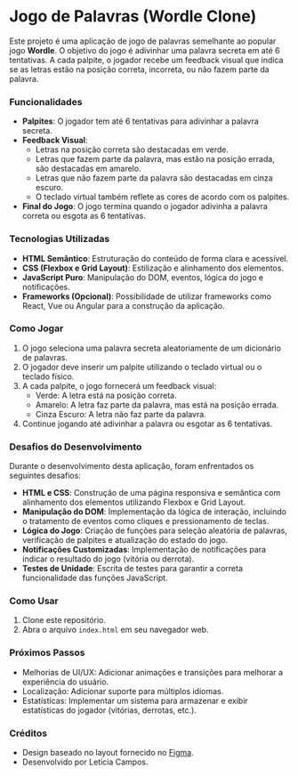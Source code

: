 # Jogo de Palavras (Wordle Clone)

Este projeto é uma aplicação de jogo de palavras semelhante ao popular jogo **Wordle**. O objetivo do jogo é adivinhar uma palavra secreta em até 6 tentativas. A cada palpite, o jogador recebe um feedback visual que indica se as letras estão na posição correta, incorreta, ou não fazem parte da palavra.


### Funcionalidades

- **Palpites**: O jogador tem até 6 tentativas para adivinhar a palavra secreta.
- **Feedback Visual**:
    - Letras na posição correta são destacadas em verde.
    - Letras que fazem parte da palavra, mas estão na posição errada, são destacadas em amarelo.
    - Letras que não fazem parte da palavra são destacadas em cinza escuro.
    - O teclado virtual também reflete as cores de acordo com os palpites.
- **Final do Jogo**: O jogo termina quando o jogador adivinha a palavra correta ou esgota as 6 tentativas.


### Tecnologias Utilizadas

- **HTML Semântico**: Estruturação do conteúdo de forma clara e acessível.
- **CSS (Flexbox e Grid Layout)**: Estilização e alinhamento dos elementos.
- **JavaScript Puro**: Manipulação do DOM, eventos, lógica do jogo e notificações.
- **Frameworks (Opcional)**: Possibilidade de utilizar frameworks como React, Vue ou Angular para a construção da aplicação.


### Como Jogar

1. O jogo seleciona uma palavra secreta aleatoriamente de um dicionário de palavras.
2. O jogador deve inserir um palpite utilizando o teclado virtual ou o teclado físico.
3. A cada palpite, o jogo fornecerá um feedback visual:
    - Verde: A letra está na posição correta.
    - Amarelo: A letra faz parte da palavra, mas está na posição errada.
    - Cinza Escuro: A letra não faz parte da palavra.
4. Continue jogando até adivinhar a palavra ou esgotar as 6 tentativas.


### Desafios do Desenvolvimento

Durante o desenvolvimento desta aplicação, foram enfrentados os seguintes desafios:

- **HTML e CSS**: Construção de uma página responsiva e semântica com alinhamento dos elementos utilizando Flexbox e Grid Layout.
- **Manipulação do DOM**: Implementação da lógica de interação, incluindo o tratamento de eventos como cliques e pressionamento de teclas.
- **Lógica do Jogo**: Criação de funções para seleção aleatória de palavras, verificação de palpites e atualização do estado do jogo.
- **Notificações Customizadas**: Implementação de notificações para indicar o resultado do jogo (vitória ou derrota).
- **Testes de Unidade**: Escrita de testes para garantir a correta funcionalidade das funções JavaScript.


### Como Usar

1. Clone este repositório.
2. Abra o arquivo `index.html` em seu navegador web.


### Próximos Passos

- Melhorias de UI/UX: Adicionar animações e transições para melhorar a experiência do usuário.
- Localização: Adicionar suporte para múltiplos idiomas.
- Estatísticas: Implementar um sistema para armazenar e exibir estatísticas do jogador (vitórias, derrotas, etc.).


### Créditos

- Design baseado no layout fornecido no [Figma](https://empresas.alura.com.br/e3t/Ctc/I8+113/d2z6gD04/VVQPR97rHkyyW1z5x4c1HD-VTVNrtzX5jb6rwN3Gk37j5nR32W5BWr2F6lZ3n6W8-tNGt90DdZVN4l8x5cD9gkvW7n9FKp6zHsXtN6dk9NFQvlrVW86YckT3p3JRCW5y9X0p3BjPVyW4c3VfH2jHpJHW4PZt474V5W28W6hQcSv3l-8QjW6qP2j45nJTLYW7P995f3h0SdDW22DkW63vcVKZW1g27G36LJlzLW2_2kl18gZSWDW1cR76H31YrwmN8WWhfvjwK_rW53ZtJ38VzqKxW1Hx5rx41kszcW8z6whm65ztLjW8m8-KZ13420KVF8S5V1BzkmNW4F9BSz800D7kW1nQdsK85G63kW3RZr1q4KqnNmN1vW54vmL-4_W7RyQBB3FrCx4TqM6b7BRl4BW6SYZJN2jbDWVW5l4fTN3RVynZW752YkC8rgnGTW6pW4Sx2kYwR0W5MTcNl7G9hQdW9bFKGy6TSzKzW2VhvWG1lZh8Nf8BByCn04).
- Desenvolvido por Leticia Campos.